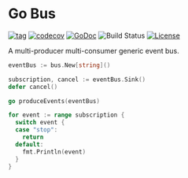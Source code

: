 # Go Bus

[![tag](https://img.shields.io/github/v/tag/maddiesch/go-bus.svg)](https://github.com/maddiesch/go-bus/releases)
[![codecov](https://codecov.io/gh/maddiesch/go-bus/graph/badge.svg?token=1PZ250SBC7)](https://codecov.io/gh/maddiesch/go-bus)
[![GoDoc](https://godoc.org/github.com/maddiesch/go-bus?status.svg)](https://pkg.go.dev/github.com/maddiesch/go-bus)
![Build Status](https://github.com/maddiesch/go-bus/actions/workflows/ci.yml/badge.svg)
[![License](https://img.shields.io/github/license/maddiesch/go-bus)](./LICENSE)

A multi-producer multi-consumer generic event bus.

```go
eventBus := bus.New[string]()

subscription, cancel := eventBus.Sink()
defer cancel()

go produceEvents(eventBus)

for event := range subscription {
  switch event {
  case "stop":
    return
  default:
    fmt.Println(event)
  }
}
```
